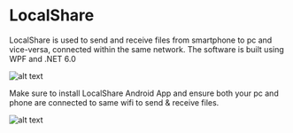 # LocalShare
LocalShare is used to send and receive files from smartphone to pc and vice-versa, connected within the same network. The software is built using WPF and .NET 6.0

![alt text](https://user-images.githubusercontent.com/57284207/284607111-9afa8b5c-d95a-408e-9f2e-4d3b8f7b3660.png)

Make sure to install LocalShare Android App and ensure both your pc and phone are connected to same wifi to send & receive files.

![alt text](https://user-images.githubusercontent.com/57284207/284616688-129442bf-165c-49c9-87cb-28cac493e22a.png)


